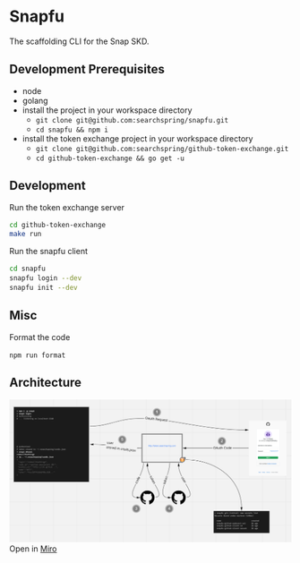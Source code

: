 # Snapfu

The scaffolding CLI for the Snap SKD.

## Development Prerequisites

- node
- golang
- install the project in your workspace directory
    - `git clone git@github.com:searchspring/snapfu.git`
    - `cd snapfu && npm i`
- install the token exchange project in your workspace directory
    - `git clone git@github.com:searchspring/github-token-exchange.git`
    - `cd github-token-exchange && go get -u`

## Development

Run the token exchange server

```bash
cd github-token-exchange
make run
```

Run the snapfu client

```bash
cd snapfu
snapfu login --dev
snapfu init --dev
```

## Misc
 
Format the code

`npm run format`

## Architecture

<img src="architecture.png">
Open in <a href="https://miro.com/app/board/o9J_km-MoYk=/?moveToWidget=3074457349590531586&cot=12">Miro</a>
